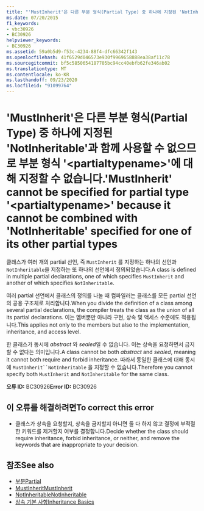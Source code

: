 ```yaml
---
title: "'MustInherit'은 다른 부분 형식(Partial Type) 중 하나에 지정된 'NotInheritable'과 함께 사용할 수 없으므로 부분 형식 '<partialtypename>'에 대해 지정할 수 없습니다."
ms.date: 07/20/2015
f1_keywords:
- vbc30926
- BC30926
helpviewer_keywords:
- BC30926
ms.assetid: 59a0b5d9-f53c-4234-88f4-dfc66342f143
ms.openlocfilehash: 41f6529d046573e930f9969658888ea38af11c78
ms.sourcegitcommit: bf5c5850654187705bc94cc40ebfb62fe346ab02
ms.translationtype: MT
ms.contentlocale: ko-KR
ms.lasthandoff: 09/23/2020
ms.locfileid: "91099764"
---
```

# <a name="mustinherit-cannot-be-specified-for-partial-type-partialtypename-because-it-cannot-be-combined-with-notinheritable-specified-for-one-of-its-other-partial-types"></a><span data-ttu-id="40e83-102">'MustInherit'은 다른 부분 형식(Partial Type) 중 하나에 지정된 'NotInheritable'과 함께 사용할 수 없으므로 부분 형식 '\<partialtypename>'에 대해 지정할 수 없습니다.</span><span class="sxs-lookup"><span data-stu-id="40e83-102">'MustInherit' cannot be specified for partial type '\<partialtypename>' because it cannot be combined with 'NotInheritable' specified for one of its other partial types</span></span>

<span data-ttu-id="40e83-103">클래스가 여러 개의 partial 선언, 즉 `MustInherit` 를 지정하는 하나의 선언과 `NotInheritable`을 지정하는 또 하나의 선언에서 정의되었습니다.</span><span class="sxs-lookup"><span data-stu-id="40e83-103">A class is defined in multiple partial declarations, one of which specifies `MustInherit` and another of which specifies `NotInheritable`.</span></span>  
  
 <span data-ttu-id="40e83-104">여러 partial 선언에서 클래스의 정의를 나눌 때 컴파일러는 클래스를 모든 partial 선언의 공용 구조체로 처리합니다.</span><span class="sxs-lookup"><span data-stu-id="40e83-104">When you divide the definition of a class among several partial declarations, the compiler treats the class as the union of all its partial declarations.</span></span> <span data-ttu-id="40e83-105">이는 멤버뿐만 아니라 구현, 상속 및 액세스 수준에도 적용됩니다.</span><span class="sxs-lookup"><span data-stu-id="40e83-105">This applies not only to the members but also to the implementation, inheritance, and access level.</span></span>  
  
 <span data-ttu-id="40e83-106">한 클래스가 동시에 *abstract* 와 *sealed*일 수 없습니다. 이는 상속을 요청하면서 금지할 수 없다는 의미입니다.</span><span class="sxs-lookup"><span data-stu-id="40e83-106">A class cannot be both *abstract* and *sealed*, meaning it cannot both require and forbid inheritance.</span></span> <span data-ttu-id="40e83-107">따라서 동일한 클래스에 대해 동시에 `MustInherit``NotInheritable` 을 지정할 수 없습니다.</span><span class="sxs-lookup"><span data-stu-id="40e83-107">Therefore you cannot specify both `MustInherit` and `NotInheritable` for the same class.</span></span>  
  
 <span data-ttu-id="40e83-108">**오류 ID:** BC30926</span><span class="sxs-lookup"><span data-stu-id="40e83-108">**Error ID:** BC30926</span></span>  
  
## <a name="to-correct-this-error"></a><span data-ttu-id="40e83-109">이 오류를 해결하려면</span><span class="sxs-lookup"><span data-stu-id="40e83-109">To correct this error</span></span>  
  
- <span data-ttu-id="40e83-110">클래스가 상속을 요청할지, 상속을 금지할지 아니면 둘 다 하지 않고 결정에 부적절한 키워드를 제거할지 여부를 결정합니다.</span><span class="sxs-lookup"><span data-stu-id="40e83-110">Decide whether the class should require inheritance, forbid inheritance, or neither, and remove the keywords that are inappropriate to your decision.</span></span>  
  
## <a name="see-also"></a><span data-ttu-id="40e83-111">참조</span><span class="sxs-lookup"><span data-stu-id="40e83-111">See also</span></span>

- [<span data-ttu-id="40e83-112">부분</span><span class="sxs-lookup"><span data-stu-id="40e83-112">Partial</span></span>](../language-reference/modifiers/partial.md)
- [<span data-ttu-id="40e83-113">MustInherit</span><span class="sxs-lookup"><span data-stu-id="40e83-113">MustInherit</span></span>](../language-reference/modifiers/mustinherit.md)
- [<span data-ttu-id="40e83-114">NotInheritable</span><span class="sxs-lookup"><span data-stu-id="40e83-114">NotInheritable</span></span>](../language-reference/modifiers/notinheritable.md)
- [<span data-ttu-id="40e83-115">상속 기본 사항</span><span class="sxs-lookup"><span data-stu-id="40e83-115">Inheritance Basics</span></span>](../programming-guide/language-features/objects-and-classes/inheritance-basics.md)
